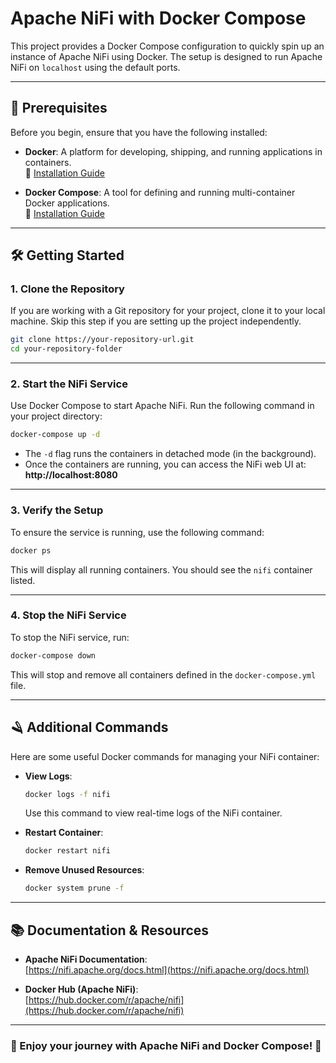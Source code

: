 # Apache NiFi with Docker Compose

This project provides a Docker Compose configuration to quickly spin up an instance of Apache NiFi using Docker. The setup is designed to run Apache NiFi on `localhost` using the default ports.

---

## 🚀 Prerequisites

Before you begin, ensure that you have the following installed:

- **Docker**: A platform for developing, shipping, and running applications in containers.  
  🔗 [Installation Guide](https://docs.docker.com/get-docker/)

- **Docker Compose**: A tool for defining and running multi-container Docker applications.  
  🔗 [Installation Guide](https://docs.docker.com/compose/install/)

---

## 🛠️ Getting Started

### 1. Clone the Repository

If you are working with a Git repository for your project, clone it to your local machine. Skip this step if you are setting up the project independently.

```bash
git clone https://your-repository-url.git
cd your-repository-folder
```


---

### 2. Start the NiFi Service

Use Docker Compose to start Apache NiFi. Run the following command in your project directory:

```bash
docker-compose up -d
```

- The `-d` flag runs the containers in detached mode (in the background).  
- Once the containers are running, you can access the NiFi web UI at:  
  **http://localhost:8080**

---

### 3. Verify the Setup

To ensure the service is running, use the following command:

```bash
docker ps
```

This will display all running containers. You should see the `nifi` container listed.

---

### 4. Stop the NiFi Service

To stop the NiFi service, run:

```bash
docker-compose down
```

This will stop and remove all containers defined in the `docker-compose.yml` file.

---

## 🪒 Additional Commands

Here are some useful Docker commands for managing your NiFi container:

- **View Logs**:  
  ```bash
  docker logs -f nifi
  ```
  Use this command to view real-time logs of the NiFi container.

- **Restart Container**:  
  ```bash
  docker restart nifi
  ```

- **Remove Unused Resources**:  
  ```bash
  docker system prune -f
  ```

---

## 📚 Documentation & Resources

- **Apache NiFi Documentation**:  
  [https://nifi.apache.org/docs.html](https://nifi.apache.org/docs.html)

- **Docker Hub (Apache NiFi)**:  
  [https://hub.docker.com/r/apache/nifi](https://hub.docker.com/r/apache/nifi)

---

### 🌟 Enjoy your journey with Apache NiFi and Docker Compose! 🌟
